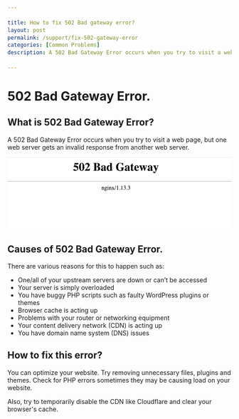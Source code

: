 ```yaml
---

title: How to fix 502 Bad gateway error?
layout: post
permalink: /support/fix-502-gateway-error
categories: [Common Problems]
description: A 502 Bad Gateway Error occurs when you try to visit a web page, but one web server gets an invalid response from another web server.

---
```

# 502 Bad Gateway Error.
## What is 502 Bad Gateway Error?
A 502 Bad Gateway Error occurs when you try to visit a web page, but one web server gets an invalid response from another web server.

![502 Bad Gateway Error](/assets/postsimg/502-bad-gateway.png)

## Causes of 502 Bad Gateway Error.
There are various reasons for this to happen such as:

- One/all of your upstream servers are down or can’t be accessed
- Your server is simply overloaded
- You have buggy PHP scripts such as faulty WordPress plugins or themes
- Browser cache is acting up
- Problems with your router or networking equipment
- Your content delivery network (CDN) is acting up
- You have domain name system (DNS) issues

## How to fix this error?

You can optimize your website. Try removing unnecessary files, plugins and themes. Check for PHP errors sometimes they may be causing load on your website.

Also, try to temporarily disable the CDN like Cloudflare and clear your browser's cache.
